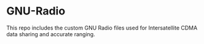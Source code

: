 # GNU-Radio
This repo includes the custom GNU Radio files used for Intersatellite CDMA data sharing and accurate ranging. 
